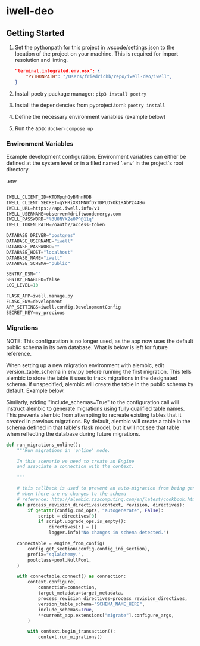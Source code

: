 # iwell-deo

## Getting Started

1. Set the pythonpath for this project in .vscode/settings.json to the location of the project on your machine. This is required for import resolution and linting.

   ```json
   "terminal.integrated.env.osx": {
       "PYTHONPATH": "/Users/friedrichb/repo/iwell-deo/iwell",
   }
   ```

2. Install poetry package manager: `pip3 install poetry`
3. Install the dependencies from pyproject.toml: `poetry install`
4. Define the necessary environment variables (example below)
5. Run the app: `docker-compose up`

### Environment Variables

Example development configuration. Environment variables can either be defined at the system level or in a filed named '.env' in the project's root directory.

.env

```python

IWELL_CLIENT_ID=KTDMpqhGyBMhnRDB
IWELL_CLIENT_SECRET=gYFRiXRtMN0fDYTDPUDYOk1RAbPz44Bu
IWELL_URL=https://api.iwell.info/v1
IWELL_USERNAME=observer@driftwoodenergy.com
IWELL_PASSWORD="%3U8NYX2eOP^@11q"
IWELL_TOKEN_PATH=/oauth2/access-token

DATABASE_DRIVER="postgres"
DATABASE_USERNAME="iwell"
DATABASE_PASSWORD=""
DATABASE_HOST="localhost"
DATABASE_NAME="iwell"
DATABASE_SCHEMA="public"

SENTRY_DSN=""
SENTRY_ENABLED=false
LOG_LEVEL=10

FLASK_APP=iwell.manage.py
FLASK_ENV=development
APP_SETTINGS=iwell.config.DevelopmentConfig
SECRET_KEY=my_precious
```

### Migrations

NOTE: This configuration is no longer used, as the app now uses the default public schema in its own database. What is below is left for future reference.

When setting up a new migration environment with alembic, edit version_table_schema
in env.py before running the first migration. This tells alembic to store the
table it uses to track migrations in the designated schema. If unspecified,
alembic will create the table in the public schema by default. Example below.

Similarly, adding "include_schemas=True" to the configuration call will instruct
alembic to generate migrations using fully qualified table names. This prevents
alembic from attempting to recreate existing tables that it created in previous
migrations. By default, alembic will create a table in the schema defined in
that table's flask model, but it will not see that table when reflecting the
database during future migrations.

```python
def run_migrations_online():
    """Run migrations in 'online' mode.

    In this scenario we need to create an Engine
    and associate a connection with the context.

    """

    # this callback is used to prevent an auto-migration from being generated
    # when there are no changes to the schema
    # reference: http://alembic.zzzcomputing.com/en/latest/cookbook.html
    def process_revision_directives(context, revision, directives):
        if getattr(config.cmd_opts, "autogenerate", False):
            script = directives[0]
            if script.upgrade_ops.is_empty():
                directives[:] = []
                logger.info("No changes in schema detected.")

    connectable = engine_from_config(
        config.get_section(config.config_ini_section),
        prefix="sqlalchemy.",
        poolclass=pool.NullPool,
    )

    with connectable.connect() as connection:
        context.configure(
            connection=connection,
            target_metadata=target_metadata,
            process_revision_directives=process_revision_directives,
            version_table_schema="SCHEMA_NAME_HERE",
            include_schemas=True,
            **current_app.extensions["migrate"].configure_args,
        )

        with context.begin_transaction():
            context.run_migrations()

```
